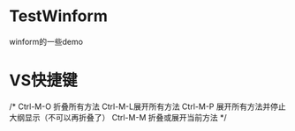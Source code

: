 # TestWinform
winform的一些demo

# VS快捷键
/*
Ctrl-M-O   折叠所有方法
Ctrl-M-L展开所有方法
Ctrl-M-P   展开所有方法并停止大纲显示（不可以再折叠了） 
Ctrl-M-M   折叠或展开当前方法 
*/
